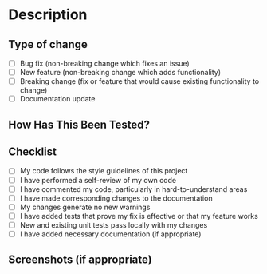 # Description

<!-- Please include a summary of the changes and the related issue. Please also include the motivation and context. -->

<!-- Include a `Fixes # (issue)` block if you are fixing an existing issue. -->

## Type of change

<!-- Please delete options that are not relevant. -->
- [ ] Bug fix (non-breaking change which fixes an issue)
- [ ] New feature (non-breaking change which adds functionality)
- [ ] Breaking change (fix or feature that would cause existing functionality to change)
- [ ] Documentation update

## How Has This Been Tested?

<!-- Please describe the tests that you ran to verify your changes. Provide instructions so we can reproduce. -->

## Checklist

<!-- Please delete options that are not relevant. -->
- [ ] My code follows the style guidelines of this project
- [ ] I have performed a self-review of my own code
- [ ] I have commented my code, particularly in hard-to-understand areas
- [ ] I have made corresponding changes to the documentation
- [ ] My changes generate no new warnings
- [ ] I have added tests that prove my fix is effective or that my feature works
- [ ] New and existing unit tests pass locally with my changes
- [ ] I have added necessary documentation (if appropriate)

## Screenshots (if appropriate)

<!-- Please delete options that are not relevant. -->
